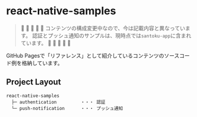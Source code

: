# react-native-samples

> 🚧 🚧 🚧 🚧 🚧
> コンテンツの構成変更中なので、今は記載内容と異なっています。
> 認証とプッシュ通知のサンプルは、現時点では`santoku-app`に含まれています。
> 🚧 🚧 🚧 🚧 🚧

GitHub Pagesで「リファレンス」として紹介しているコンテンツのソースコード例を格納しています。

## Project Layout

```
react-native-samples
  ├─ authentication         ・・・ 認証
  └─ push-notification      ・・・ プッシュ通知
```
